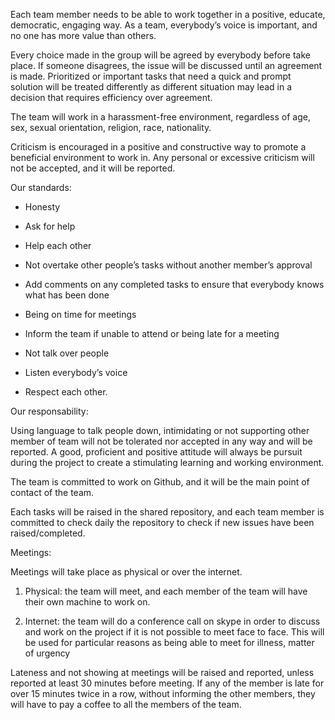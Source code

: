 Each team member needs to be able to work together in a positive, educate, democratic, engaging way. As a team, everybody’s voice is important, and no one has more value than others.  

Every choice made in the group will be agreed by everybody before take place. If someone disagrees, the issue will be discussed until an agreement is made. Prioritized or important tasks that need a quick and prompt solution will be treated differently as different situation may lead in a decision that requires efficiency over agreement.  

The team will work in a harassment-free environment, regardless of age, sex, sexual orientation, religion, race, nationality. 

Criticism is encouraged in a positive and constructive way to promote a beneficial environment to work in. Any personal or excessive criticism will not be accepted, and it will be reported. 

 

Our standards:

- Honesty 

- Ask for help 

- Help each other 

- Not overtake other people’s tasks without another member’s approval 

- Add comments on any completed tasks to ensure that everybody knows what has been done 

- Being on time for meetings 

- Inform the team if unable to attend or being late for a meeting 

- Not talk over people 

- Listen everybody’s voice 

- Respect each other.

Our responsability:

Using language to talk people down, intimidating or not supporting other member of team will not be tolerated nor accepted in any way and will be reported. A good, proficient and positive attitude will  always be pursuit during the project to create a stimulating learning and working environment.  

The team is committed to work on Github, and it will be the main point of contact of the team. 

Each tasks will be raised in the shared repository, and each team member is committed to check daily the repository to check if new issues have been raised/completed. 

Meetings: 

Meetings will take place as physical or over the internet. 

1) Physical: the team will meet, and each member of the team will have their own machine to work on.  

2) Internet: the team will do a conference call on skype in order to discuss and work on the project if it is not possible to meet face to face. This will be used for particular reasons as being able to meet for illness, matter of urgency 

Lateness and not showing at meetings will be raised and reported, unless reported at least 30 minutes before meeting. If any of the member is late for over 15 minutes twice in a row, without informing the other members, they will have to pay a coffee to all the members of the team. 
